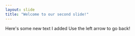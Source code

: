 ```yaml
---
layout: slide
title: "Welcome to our second slide!"
---
```

Here's some new text I added
Use the left arrow to go back!
